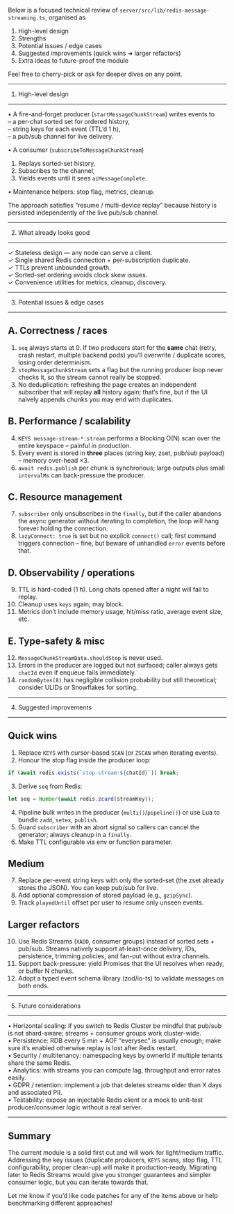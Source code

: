 Below is a focused technical review of `server/src/lib/redis-message-streaming.ts`, organised as

1. High-level design
2. Strengths
3. Potential issues / edge cases
4. Suggested improvements (quick wins ➜ larger refactors)
5. Extra ideas to future-proof the module  

Feel free to cherry-pick or ask for deeper dives on any point.

--------------------------------------------------------------------
1. High-level design
--------------------------------------------------------------------
• A fire-and-forget producer (`startMessageChunkStream`) writes events to  
  – a per-chat sorted set for ordered history,  
  – string keys for each event (TTL’d 1 h),  
  – a pub/sub channel for live delivery.

• A consumer (`subscribeToMessageChunkStream`)  
  1. Replays sorted-set history,  
  2. Subscribes to the channel,  
  3. Yields events until it sees `aiMessageComplete`.

• Maintenance helpers: stop flag, metrics, cleanup.

The approach satisfies “resume / multi-device replay” because history is persisted independently of the live pub/sub channel.

--------------------------------------------------------------------
2. What already looks good
--------------------------------------------------------------------
✓ Stateless design — any node can serve a client.  
✓ Single shared Redis connection + per-subscription duplicate.  
✓ TTLs prevent unbounded growth.  
✓ Sorted-set ordering avoids clock skew issues.  
✓ Convenience utilities for metrics, cleanup, discovery.

--------------------------------------------------------------------
3. Potential issues & edge cases
--------------------------------------------------------------------
A. Correctness / races
--------------------------------
1. `seq` always starts at 0. If two producers start for the **same** chat (retry, crash restart, multiple backend pods) you’ll overwrite / duplicate scores, losing order determinism.  
2. `stopMessageChunkStream` sets a flag but the running producer loop never checks it, so the stream cannot really be stopped.  
3. No deduplication: refreshing the page creates an independent subscriber that will replay **all** history again; that’s fine, but if the UI naïvely appends chunks you may end with duplicates.

B. Performance / scalability
--------------------------------
4. `KEYS message-stream-*:stream` performs a blocking O(N) scan over the entire keyspace – painful in production.  
5. Every event is stored in **three** places (string key, zset, pub/sub payload) – memory over-head ×3.  
6. `await redis.publish` per chunk is synchronous; large outputs plus small `intervalMs` can back-pressure the producer.

C. Resource management
--------------------------------
7. `subscriber` only unsubscribes in the `finally`, but if the caller abandons the async generator without iterating to completion, the loop will hang forever holding the connection.  
8. `lazyConnect: true` is set but no explicit `connect()` call; first command triggers connection – fine, but beware of unhandled `error` events before that.

D. Observability / operations
--------------------------------
9. TTL is hard-coded (1 h). Long chats opened after a night will fail to replay.  
10. Cleanup uses `keys` again; may block.  
11. Metrics don’t include memory usage, hit/miss ratio, average event size, etc.

E. Type-safety & misc
--------------------------------
12. `MessageChunkStreamData.shouldStop` is never used.  
13. Errors in the producer are logged but not surfaced; caller always gets `chatId` even if enqueue fails immediately.  
14. `randomBytes(8)` has negligible collision probability but still theoretical; consider ULIDs or Snowflakes for sorting.

--------------------------------------------------------------------
4. Suggested improvements
--------------------------------------------------------------------
Quick wins
-----------
1. Replace `KEYS` with cursor-based `SCAN` (or `ZSCAN` when iterating events).  
2. Honour the stop flag inside the producer loop:

```ts
if (await redis.exists(`stop-stream:${chatId}`)) break;
```

3. Derive `seq` from Redis:

```ts
let seq = Number(await redis.zcard(streamKey));
```

4. Pipeline bulk writes in the producer (`multi()`/`pipeline()`) or use Lua to bundle `zadd`, `setex`, `publish`.  
5. Guard `subscriber` with an abort signal so callers can cancel the generator; always cleanup in a `finally`.  
6. Make TTL configurable via env or function parameter.

Medium
-------
7. Replace per-event string keys with only the sorted-set (the zset already stores the JSON). You can keep pub/sub for live.  
8. Add optional compression of stored payload (e.g., `gzipSync`).  
9. Track `playedUntil` offset per user to resume only unseen events.

Larger refactors
-----------------
10. Use Redis Streams (`XADD`, consumer groups) instead of sorted sets + pub/sub. Streams natively support at-least-once delivery, IDs, persistence, trimming policies, and fan-out without extra channels.  
11. Support back-pressure: yield Promises that the UI resolves when ready, or buffer N chunks.  
12. Adopt a typed event schema library (zod/io-ts) to validate messages on both ends.

--------------------------------------------------------------------
5. Future considerations
--------------------------------------------------------------------
• Horizontal scaling: if you switch to Redis Cluster be mindful that pub/sub is not shard-aware; streams + consumer groups work cluster-wide.  
• Persistence: RDB every 5 min + AOF “everysec” is usually enough; make sure it’s enabled otherwise replay is lost after Redis restart.  
• Security / multitenancy: namespacing keys by ownerId if multiple tenants share the same Redis.  
• Analytics: with streams you can compute lag, throughput and error rates easily.  
• GDPR / retention: implement a job that deletes streams older than X days and associated PII.  
• Testability: expose an injectable Redis client or a mock to unit-test producer/consumer logic without a real server.

--------------------------------------------------------------------
Summary
--------------------------------------------------------------------
The current module is a solid first cut and will work for light/medium traffic. Addressing the key issues (duplicate producers, `KEYS` scans, stop flag, TTL configurability, proper clean-up) will make it production-ready. Migrating later to Redis Streams would give you stronger guarantees and simpler consumer logic, but you can iterate towards that.

Let me know if you’d like code patches for any of the items above or help benchmarking different approaches!